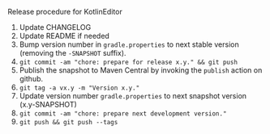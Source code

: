 Release procedure for KotlinEditor

1. Update CHANGELOG
1. Update README if needed
1. Bump version number in `gradle.properties` to next stable version (removing the `-SNAPSHOT` 
   suffix).
1. `git commit -am "chore: prepare for release x.y." && git push`
1. Publish the snapshot to Maven Central by invoking the `publish` action on github.
1. `git tag -a vx.y -m "Version x.y."`
1. Update version number `gradle.properties` to next snapshot version (x.y-SNAPSHOT)
1. `git commit -am "chore: prepare next development version."`
1. `git push && git push --tags`
